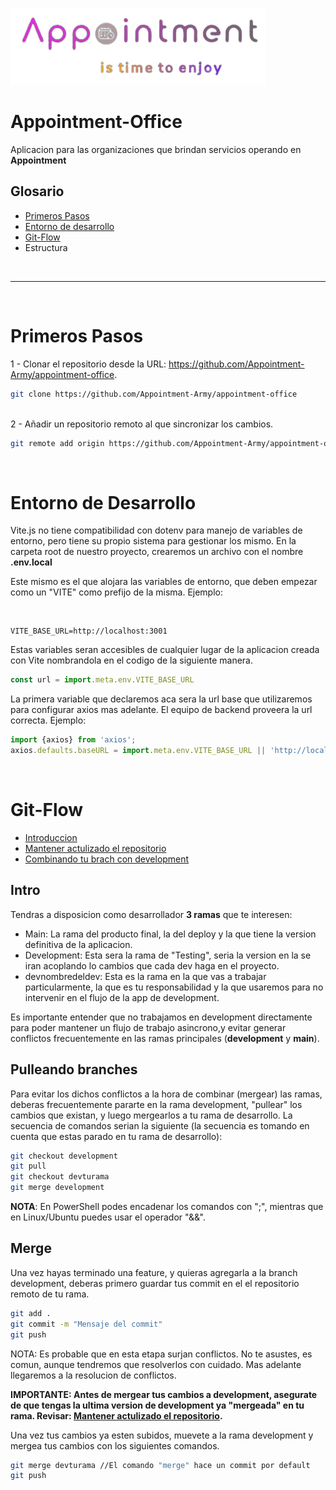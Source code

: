 ![alt text](./src/assets/logo.png)

# Appointment-Office
Aplicacion para las organizaciones que brindan servicios operando en **Appointment**

## Glosario
- [Primeros Pasos](#primeros-pasos)
- [Entorno de desarrollo](#entorno-de-desarrollo)
- [Git-Flow](#git-flow)
- Estructura

<br/>
<hr/>
<br/>

# Primeros Pasos

1 - Clonar el repositorio desde la URL: https://github.com/Appointment-Army/appointment-office.
```bash
git clone https://github.com/Appointment-Army/appointment-office
```
<br/>
2 - Añadir un repositorio remoto al que sincronizar los cambios.

```bash
git remote add origin https://github.com/Appointment-Army/appointment-office
```
<br/>

# Entorno de Desarrollo
Vite.js no tiene compatibilidad con dotenv para manejo de variables de entorno, pero tiene su propio sistema para gestionar los mismo. En la carpeta root de nuestro proyecto, crearemos un archivo con el nombre **.env.local**
<p>Este mismo es el que alojara las variables de entorno, que deben empezar como un "VITE" como prefijo de la misma. Ejemplo:</p>

<br/>

```
VITE_BASE_URL=http://localhost:3001
```
Estas variables seran accesibles de cualquier lugar de la aplicacion creada con Vite nombrandola en el codigo de la siguiente manera.
```javascript
const url = import.meta.env.VITE_BASE_URL
```
La primera variable que declaremos aca sera la url base que utilizaremos para configurar axios mas adelante. El equipo de backend proveera la url correcta.
Ejemplo:
```javascript
import {axios} from 'axios';
axios.defaults.baseURL = import.meta.env.VITE_BASE_URL || 'http://localhost:3001 '
```
<br/>

# Git-Flow

- [Introduccion](##intro)
- [Mantener actulizado el repositorio](#pulleando-branches)
- [Combinando tu brach con development](#merge)

## Intro

Tendras a disposicion como desarrollador **3 ramas** que te interesen:
<br>
- Main: La rama del producto final, la del deploy y la que tiene la version definitiva de la aplicacion.
- Development: Esta sera la rama de "Testing", seria la version en la se iran acoplando lo cambios que cada dev haga en el proyecto.
- devnombredeldev: Esta es la rama en la que vas a trabajar particularmente, la que es tu responsabilidad y la que usaremos para no intervenir en el flujo de la app de development.

Es importante entender que no trabajamos en development directamente para poder mantener un flujo de trabajo asincrono,y evitar generar conflictos frecuentemente en las ramas principales (**development** y **main**).

## Pulleando branches

Para evitar los dichos conflictos a la hora de combinar (mergear) las ramas, deberas frecuentemente pararte en la rama development, "pullear" los cambios que existan, y luego mergearlos a tu rama de desarrollo. La secuencia de comandos serian la siguiente (la secuencia es tomando en cuenta que estas parado en tu rama de desarrollo):

```bash
git checkout development
git pull
git checkout devturama
git merge development
```
**NOTA**: En PowerShell podes encadenar los comandos con ";", mientras que en Linux/Ubuntu puedes usar el operador "&&".

## Merge 

Una vez hayas terminado una feature, y quieras agregarla a la branch development, deberas primero guardar tus commit en el el repositorio remoto de tu rama.
<br>
```bash
git add .
git commit -m "Mensaje del commit"
git push
```
NOTA: Es probable que en esta etapa surjan conflictos. No te asustes, es comun, aunque tendremos que resolverlos con cuidado. Mas adelante llegaremos a la resolucion de conflictos.

**IMPORTANTE: Antes de mergear tus cambios a development, asegurate de que tengas la ultima version de development ya "mergeada" en tu rama. Revisar: [Mantener actulizado el repositorio](#pulleando-branches).**

Una vez tus cambios ya esten subidos, muevete a la rama development y mergea tus cambios con los siguientes comandos.
```bash
git merge devturama //El comando "merge" hace un commit por default
git push
```





